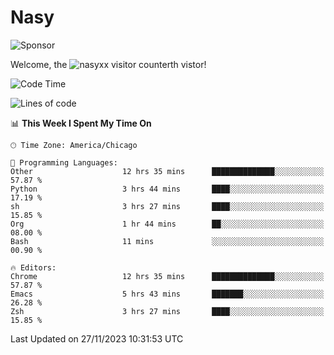 # Nasy

<!--
<p align="center">
<img height="200" src="https://github-readme-stats.vercel.app/api?username=nasyxx&count_private=true&show_icons=true&theme=dracula&include_all_commits=true"/>
<img height="200" src="https://github-readme-stats.vercel.app/api/top-langs/?username=nasyxx&theme=dracula&hide=html,jupyter+notebook&count_private=true&show_icons=true"/>
</p>

  
----------------
-->

![Sponsor](https://img.shields.io/static/v1.svg?label=Sponsor&message=%E2%9D%A4&logo=GitHub&style=flat&color=pink)
 
Welcome, the ![nasyxx visitor counter](https://count.getloli.com/get/@nasyxx?theme=rule34)th vistor!
 
<!--START_SECTION:waka-->
![Code Time](http://img.shields.io/badge/Code%20Time-4%2C018%20hrs%2022%20mins-blue)

![Lines of code](https://img.shields.io/badge/From%20Hello%20World%20I%27ve%20Written-6.3%20million%20lines%20of%20code-blue)

📊 **This Week I Spent My Time On** 

```text
🕑︎ Time Zone: America/Chicago

💬 Programming Languages: 
Other                    12 hrs 35 mins      ██████████████░░░░░░░░░░░   57.87 % 
Python                   3 hrs 44 mins       ████░░░░░░░░░░░░░░░░░░░░░   17.19 % 
sh                       3 hrs 27 mins       ████░░░░░░░░░░░░░░░░░░░░░   15.85 % 
Org                      1 hr 44 mins        ██░░░░░░░░░░░░░░░░░░░░░░░   08.00 % 
Bash                     11 mins             ░░░░░░░░░░░░░░░░░░░░░░░░░   00.90 % 

🔥 Editors: 
Chrome                   12 hrs 35 mins      ██████████████░░░░░░░░░░░   57.87 % 
Emacs                    5 hrs 43 mins       ███████░░░░░░░░░░░░░░░░░░   26.28 % 
Zsh                      3 hrs 27 mins       ████░░░░░░░░░░░░░░░░░░░░░   15.85 % 
```


 Last Updated on 27/11/2023 10:31:53 UTC
<!--END_SECTION:waka-->

<!-- ![visitors](https://visitor-badge.laobi.icu/badge?page_id=nasyxx.nasyxx) -->
